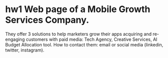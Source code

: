 # hw1 Web page of a Mobile Growth Services Company. 
They offer 3 solutions to help marketers grow their apps acquiring and re-engaging customers with paid media: Tech Agency, Creative Services, AI Budget Allocation tool.
How to contact them: email or social media (linkedin, twitter, instagram).
